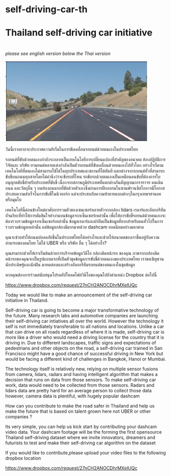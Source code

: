 # self-driving-car-th
# Thailand self-driving car initiative <h1>
*please see english version below the Thai version*

![alt text]( https://github.com/charubutr/self-driving-car-th/blob/master/Screen%20Shot%202560-07-05%20at%2011.25.00%20AM.png  "Logo Title Text 1" )

วันนี้เราอยากจะประกาศความริเริ่มในการขับเคลื่อนรถยนต์ด้วยตนเองในประเทศไทย

รถยนต์ที่ขับด้วยตนเองกำลังจะกลายเป็นเทคโนโลยีการเปลี่ยนแปลงที่สำคัญของอนาคต ห้องปฏิบัติการวิจัยและ บริษัท ยานยนต์หลายแห่งกำลังเปิดตัวรถยนต์ที่ขับเคลื่อนด้วยตนเองไปทั่วโลก อย่างไรก็ตามเทคโนโลยีที่ตนเองไม่สามารถใช้ได้ในทุกประเทศและสถานที่ได้ทันที แตกต่างจากรถยนต์ทั่วที่สามารถขับขี่บนถนนทุกสายโดยไม่คำนึงว่าจะขับรถที่ไหน รถขับรถด้วยตนเองเป็นเหมือนคนขับที่ต้องการใบอนุญาตขับขี่สำหรับประเทศที่ขับขี่ เนื่องจากสภาพภูมิประเทศที่แตกต่างกันสัญญาณการจราจร คนเดินถนน และวัตถุอื่น ๆ บนท้องถนนรถที่ขับด้วยตัวเองซึ่งผ่านการฝึกอบรมในซานฟรานซิสโกอาจมีโอกาสประสบความสำเร็จในการขับขี่ในนิวยอร์ก แต่จะประสบกับความท้าทายแบบต่างๆในกรุงเทพฯฮานอยหรือมุมไบ

เทคโนโลยีนี้ค่อนข้างใหม่อาศัยการรวมตัวของเซนเซอร์หลายตัวจากกล้อง lidars เรดาร์และอัลกอริทึมอัจฉริยะที่ทำให้การตัดสินใจทำงานบนข้อมูลจากเซ็นเซอร์เหล่านั้น เพื่อให้การขับขี่รถยนต์ด้วยตนเองจะต้องรวบรวมข้อมูลจากเซ็นเซอร์เหล่านั้น ข้อมูลเรดาร์และฝาปิดเป็นข้อมูลที่ยากสำหรับคนทั่วไปในการรวบรวมข้อมูลเหล่านั้น แต่ข้อมูลกล้องมีมากมายด้วย dashcam ยอดนิยมอย่างมหาศาล

คุณจะช่วยทำให้ถนนปลอดภัยขึ้นในประเทศไทยได้อย่างไรและช่วยให้อนาคตของเราขึ้นอยู่กับความสามารถของคนไทย ไม่ใช่ UBER หรือ บริษัท อื่น ๆ ได้อย่างไร?

คุณสามารถช่วยให้เราเริ่มต้นด้วยการบริจาคข้อมูลวิดีโอ กล้องติดหน้ารถ ของคุณ ภาพจากกล้องติดหน้ารถของคุณจะเป็นรูปแบบแรกที่เปิดตัวชุดข้อมูลการขับขี่ด้วยตนเองของประเทศไทย เราขอเชิญชวนนักประดิษฐ์และนักฝัน มาทดสอบและสร้างอัลกอริทึมรถยนต์ของตนเองในชุดข้อมูล

หากคุณต้องการร่วมสนับสนุนโปรดอัปโหลดไฟล์วิดีโอของคุณไปยังตำแหน่ง Dropbox ต่อไปนี้

https://www.dropbox.com/request/27nCH2ANOCDhrMXelUQc
  
  Today we would like to make an announcement of the self-driving car initiative in Thailand.

  Self-driving car is going to become a major transformative technology of the future. Many research labs and automotive companies are launching their self-driving car intiatives all over the world. However the technology it self is not immediately transferable to all nations and locations. Unlike a car that can drive on all roads regardless of where it is made, self-driving car is more like a driver who would need a driving license for the country that it is driving in. Due to different landscapes, traffic signs and expectations of pedestrians and other objects on the road, a self-driving car trained in San Francisco might have a good chance of successful driving in New York but would be facing a different kind of challenges in Bangkok, Hanoi or Mumbai.

  The technology itself is relatively new, relying on multiple sensor fusions from camera, lidars, radars and having intelligent algorithm that makes a decision that runs on data from those sensors. To make self-driving car work, data would need to be collected from those sensors. Radars and lidars data are pretty hard for an average person to collect those data however, camera data is plentiful, with hugely popular dashcam
  
  How can you contribute to make the road safer in Thailand and help us make the future that is based on talent grown here not UBER or other companies ?
  
  Its very simple, you can help us kick start by contributing your dashcam video data. Your dashcam footage will be the forming the first opensource Thailand self-driving dataset where we invite innovators, dreamers and futurists to test and make their self-driving car algorithm on the dataset
  
  If you would like to contribute,please upload your video files to the following dropbox location
  
  https://www.dropbox.com/request/27nCH2ANOCDhrMXelUQc
  
  

